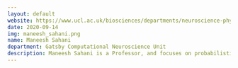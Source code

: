```yaml
---
layout: default
website: https://www.ucl.ac.uk/biosciences/departments/neuroscience-physiology-pharmacology/neuroscience-phd/supervisors/neuroscience-maneesh
date: 2020-09-14
img: maneesh_sahani.png
name: Maneesh Sahani
department: Gatsby Computational Neuroscience Unit
description: Maneesh Sahani is a Professor, and focuses on probabilistic inference and learning in natural and machine settings. His research interests include flexible approximate inference in graphical models, structured gaussian-process models and dynamical systems, neural implementations of probabilistic computation, and models of complex behaviour. He was in the Programme committee for N(eur)IPS (04, 06) and Cosyne (07), workshops chair for CNS (99-03) and N(eur)IPS (08), and programme chair (09) and general chair (10) for Cosyne. He is in editorial boards for Neural Computation, and Network and Frontiers. His advisory/review panels include Germany, the Netherlands, Israel, Japan and the USA. He is Lead advisory panel member for Babylon Health. Currently, he supervises 7 PhD students and 4 postdoctoral fellows. His funding includes the Gatsby Foundation, Simons Foundation, NIH, DARPA, BBSRC and the Wellcome Trust. He has collaborations with Stanford, Princeton, ENS, Champalimaud Centre and Hebrew University.
---
```

